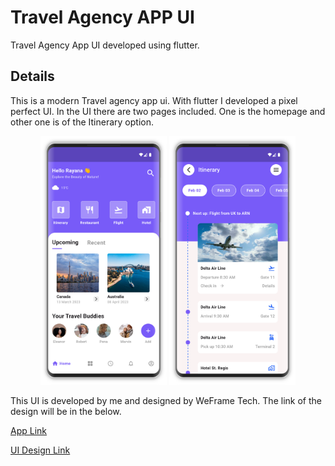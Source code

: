 # Travel Agency APP UI

Travel Agency App UI developed using flutter.

## Details

This is a modern Travel agency app ui. With flutter I developed a pixel perfect UI.
In the UI there are two pages included. One is the homepage and other one is of the Itinerary option.

<!-- markdownlint-disable MD033 -->
<p align="center">
  <img alt="Home Page" width="40%"  src="./project_ui/developed/homePage.png">
  <img alt="Second Page" width="40%"  src="./project_ui/developed/secondPage.png">
</p>
<!-- markdownlint-disable MD033 -->

This UI is developed by me and designed by WeFrame Tech. The link of the design will be in the below.

[App Link](https://github.com/isaamrat/travel-agency-app-ui-by-flutter/tree/main/app_file)

[UI Design Link](https://dribbble.com/shots/21473914-Travel-service-Mobile-app "Visit Dribbble Website")
